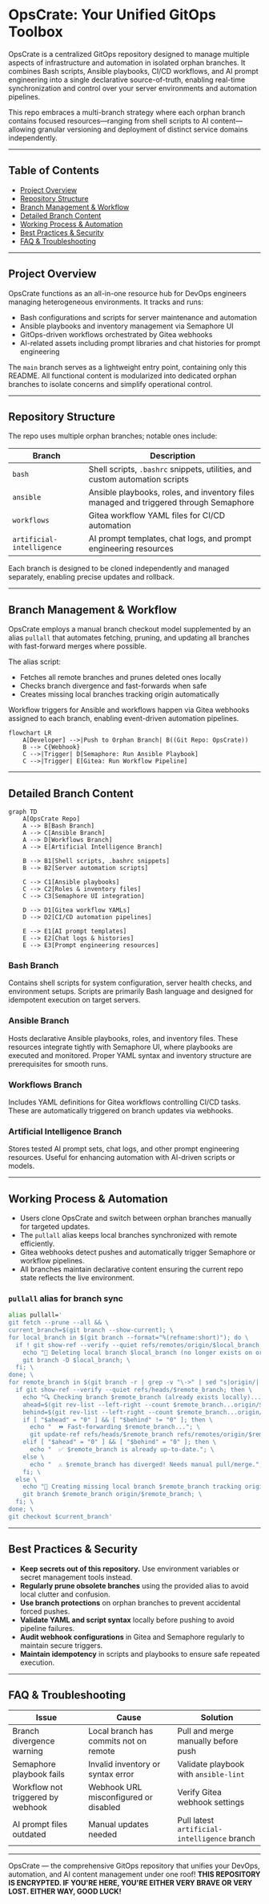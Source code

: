 # OpsCrate: Your Unified GitOps Toolbox

OpsCrate is a centralized GitOps repository designed to manage multiple aspects of infrastructure and automation in isolated orphan branches. It combines Bash scripts, Ansible playbooks, CI/CD workflows, and AI prompt engineering into a single declarative source-of-truth, enabling real-time synchronization and control over your server environments and automation pipelines.

This repo embraces a multi-branch strategy where each orphan branch contains focused resources—ranging from shell scripts to AI content—allowing granular versioning and deployment of distinct service domains independently.

---

## Table of Contents

- [Project Overview](#project-overview)
- [Repository Structure](#repository-structure)
- [Branch Management & Workflow](#branch-management--workflow)
- [Detailed Branch Content](#detailed-branch-content)
- [Working Process & Automation](#working-process--automation)
- [Best Practices & Security](#best-practices--security)
- [FAQ & Troubleshooting](#faq--troubleshooting)

---

## Project Overview

OpsCrate functions as an all-in-one resource hub for DevOps engineers managing heterogeneous environments. It tracks and runs:

- Bash configurations and scripts for server maintenance and automation
- Ansible playbooks and inventory management via Semaphore UI
- GitOps-driven workflows orchestrated by Gitea webhooks
- AI-related assets including prompt libraries and chat histories for prompt engineering

The `main` branch serves as a lightweight entry point, containing only this README. All functional content is modularized into dedicated orphan branches to isolate concerns and simplify operational control.

---

## Repository Structure

The repo uses multiple orphan branches; notable ones include:

| Branch                    | Description                                                                           |
| ------------------------- | ------------------------------------------------------------------------------------- |
| `bash`                    | Shell scripts, `.bashrc` snippets, utilities, and custom automation scripts           |
| `ansible`                 | Ansible playbooks, roles, and inventory files managed and triggered through Semaphore |
| `workflows`               | Gitea workflow YAML files for CI/CD automation                                        |
| `artificial-intelligence` | AI prompt templates, chat logs, and prompt engineering resources                      |

Each branch is designed to be cloned independently and managed separately, enabling precise updates and rollback.

---

## Branch Management & Workflow

OpsCrate employs a manual branch checkout model supplemented by an alias `pullall` that automates fetching, pruning, and updating all branches with fast-forward merges where possible.

The alias script:

- Fetches all remote branches and prunes deleted ones locally
- Checks branch divergence and fast-forwards when safe
- Creates missing local branches tracking origin automatically

Workflow triggers for Ansible and workflows happen via Gitea webhooks assigned to each branch, enabling event-driven automation pipelines.

```mermaid
flowchart LR
    A[Developer] -->|Push to Orphan Branch| B((Git Repo: OpsCrate))
    B --> C{Webhook}
    C -->|Trigger| D[Semaphore: Run Ansible Playbook]
    C -->|Trigger| E[Gitea: Run Workflow Pipeline]
```

---

## Detailed Branch Content

```mermaid
graph TD
    A[OpsCrate Repo]
    A --> B[Bash Branch]
    A --> C[Ansible Branch]
    A --> D[Workflows Branch]
    A --> E[Artificial Intelligence Branch]

    B --> B1[Shell scripts, .bashrc snippets]
    B --> B2[Server automation scripts]

    C --> C1[Ansible playbooks]
    C --> C2[Roles & inventory files]
    C --> C3[Semaphore UI integration]

    D --> D1[Gitea workflow YAMLs]
    D --> D2[CI/CD automation pipelines]

    E --> E1[AI prompt templates]
    E --> E2[Chat logs & histories]
    E --> E3[Prompt engineering resources]
```

### Bash Branch

Contains shell scripts for system configuration, server health checks, and environment setups. Scripts are primarily Bash language and designed for idempotent execution on target servers.

### Ansible Branch

Hosts declarative Ansible playbooks, roles, and inventory files. These resources integrate tightly with Semaphore UI, where playbooks are executed and monitored. Proper YAML syntax and inventory structure are prerequisites for smooth runs.

### Workflows Branch

Includes YAML definitions for Gitea workflows controlling CI/CD tasks. These are automatically triggered on branch updates via webhooks.

### Artificial Intelligence Branch

Stores tested AI prompt sets, chat logs, and other prompt engineering resources. Useful for enhancing automation with AI-driven scripts or models.

---

## Working Process & Automation

- Users clone OpsCrate and switch between orphan branches manually for targeted updates.
- The `pullall` alias keeps local branches synchronized with remote efficiently.
- Gitea webhooks detect pushes and automatically trigger Semaphore or workflow pipelines.
- All branches maintain declarative content ensuring the current repo state reflects the live environment.

### `pullall` alias for branch sync

```bash
alias pullall='
git fetch --prune --all && \
current_branch=$(git branch --show-current); \
for local_branch in $(git branch --format="%(refname:short)"); do \
  if ! git show-ref --verify --quiet refs/remotes/origin/$local_branch; then \
    echo "🧹 Deleting local branch $local_branch (no longer exists on origin)..."; \
    git branch -D $local_branch; \
  fi; \
done; \
for remote_branch in $(git branch -r | grep -v "\->" | sed "s|origin/||"); do \
  if git show-ref --verify --quiet refs/heads/$remote_branch; then \
    echo "🔍 Checking branch $remote_branch (already exists locally)..."; \
    ahead=$(git rev-list --left-right --count $remote_branch...origin/$remote_branch | awk "{print \$1}"); \
    behind=$(git rev-list --left-right --count $remote_branch...origin/$remote_branch | awk "{print \$2}"); \
    if [ "$ahead" = "0" ] && [ "$behind" != "0" ]; then \
      echo "  ⏩ Fast-forwarding $remote_branch..."; \
      git update-ref refs/heads/$remote_branch refs/remotes/origin/$remote_branch; \
    elif [ "$ahead" = "0" ] && [ "$behind" = "0" ]; then \
      echo "  ✅ $remote_branch is already up-to-date."; \
    else \
      echo "  ⚠️ $remote_branch has diverged! Needs manual pull/merge."; \
    fi; \
  else \
    echo "🌱 Creating missing local branch $remote_branch tracking origin/$remote_branch..."; \
    git branch $remote_branch origin/$remote_branch; \
  fi; \
done; \
git checkout $current_branch'
```

---

## Best Practices & Security

- **Keep secrets out of this repository.** Use environment variables or secret management tools instead.
- **Regularly prune obsolete branches** using the provided alias to avoid local clutter and confusion.
- **Use branch protections** on orphan branches to prevent accidental forced pushes.
- **Validate YAML and script syntax** locally before pushing to avoid pipeline failures.
- **Audit webhook configurations** in Gitea and Semaphore regularly to maintain secure triggers.
- **Maintain idempotency** in scripts and playbooks to ensure safe repeated execution.

---

## FAQ & Troubleshooting

| Issue                             | Cause                                  | Solution                                     |
| --------------------------------- | -------------------------------------- | -------------------------------------------- |
| Branch divergence warning         | Local branch has commits not on remote | Pull and merge manually before push          |
| Semaphore playbook fails          | Invalid inventory or syntax error      | Validate playbook with `ansible-lint`        |
| Workflow not triggered by webhook | Webhook URL misconfigured or disabled  | Verify Gitea webhook settings                |
| AI prompt files outdated          | Manual updates needed                  | Pull latest `artificial-intelligence` branch |

---

OpsCrate — the comprehensive GitOps repository that unifies your DevOps, automation, and AI content management under one roof!
**THIS REPOSITORY IS ENCRYPTED. IF YOU'RE HERE, YOU'RE EITHER VERY BRAVE OR VERY LOST. EITHER WAY, GOOD LUCK!**
